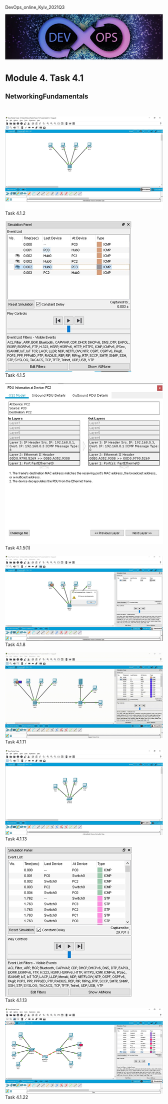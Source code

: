 <p>DevOps_online_Kyiv_2021Q3</p>

<img src="img/devops_head.jpg" alt="DevOps">

<h1>Module 4. Task 4.1</h1>
<h2>NetworkingFundamentals</h2>

<p>
<br>
<br>
<img src="img/task4.1.2.jpg" alt="DevOps">
<br>
Task 4.1.2
<br>
<br>
<img src="img/task4.1.5.jpg" alt="DevOps">
<br>
Task 4.1.5
<br>
<br>
<img src="img/task4.1.5(1).jpg" alt="DevOps">
<br>
Task 4.1.5(1)
<br>
<br>
<img src="img/task4.1.8.jpg" alt="DevOps">
<br>
Task 4.1.8
<br>
<br>
<img src="img/task4.1.11.gif" alt="DevOps">
<br>
Task 4.1.11
<br>
<br>
<img src="img/task4.1.13.jpg" alt="DevOps">
<br>
Task 4.1.13
<br>
<br>
<img src="img/task4.1.13(7).jpg" alt="DevOps">
<br>
Task 4.1.13
<br>
<br>
<img src="img/task4.1.22.jpg" alt="DevOps">
<br>
Task 4.1.22
</p>
